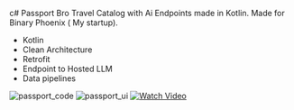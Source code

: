 c# Passport Bro 
Travel Catalog with Ai Endpoints made in Kotlin. Made for Binary Phoenix ( My startup). 

- Kotlin
- Clean Architecture 
- Retrofit
- Endpoint to Hosted LLM 
- Data pipelines

![passport_code](https://github.com/TheFenixfx/Passport-Bro/assets/5826165/f3b506ea-c0ed-4eb8-8d2c-106322834c79)
![passport_ui](https://github.com/TheFenixfx/Passport-Bro/assets/5826165/247dabcc-9ba9-429e-97ee-f07256044a66)
[![Watch Video](https://img.youtube.com/vi/mRCjfxAF8kc/0.jpg)](https://www.youtube.com/watch?v=mRCjfxAF8kc)

